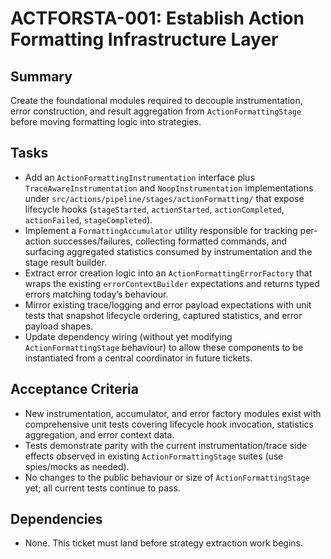 # ACTFORSTA-001: Establish Action Formatting Infrastructure Layer

## Summary
Create the foundational modules required to decouple instrumentation, error construction, and result aggregation from `ActionFormattingStage` before moving formatting logic into strategies.

## Tasks
- Add an `ActionFormattingInstrumentation` interface plus `TraceAwareInstrumentation` and `NoopInstrumentation` implementations under `src/actions/pipeline/stages/actionFormatting/` that expose lifecycle hooks (`stageStarted`, `actionStarted`, `actionCompleted`, `actionFailed`, `stageCompleted`).
- Implement a `FormattingAccumulator` utility responsible for tracking per-action successes/failures, collecting formatted commands, and surfacing aggregated statistics consumed by instrumentation and the stage result builder.
- Extract error creation logic into an `ActionFormattingErrorFactory` that wraps the existing `errorContextBuilder` expectations and returns typed errors matching today’s behaviour.
- Mirror existing trace/logging and error payload expectations with unit tests that snapshot lifecycle ordering, captured statistics, and error payload shapes.
- Update dependency wiring (without yet modifying `ActionFormattingStage` behaviour) to allow these components to be instantiated from a central coordinator in future tickets.

## Acceptance Criteria
- New instrumentation, accumulator, and error factory modules exist with comprehensive unit tests covering lifecycle hook invocation, statistics aggregation, and error context data.
- Tests demonstrate parity with the current instrumentation/trace side effects observed in existing `ActionFormattingStage` suites (use spies/mocks as needed).
- No changes to the public behaviour or size of `ActionFormattingStage` yet; all current tests continue to pass.

## Dependencies
- None. This ticket must land before strategy extraction work begins.
